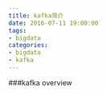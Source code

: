 ```yaml
---
title: kafka简介
date: 2016-07-11 19:00:00
tags: 
- bigdata
categories:
- bigdata
- kafka
---
```


###kafka overview
